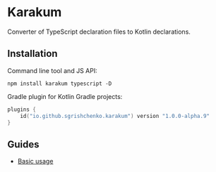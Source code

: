 # Karakum

Converter of TypeScript declaration files to Kotlin declarations.

## Installation

Command line tool and JS API:

```shell
npm install karakum typescript -D
```

Gradle plugin for Kotlin Gradle projects:

```kotlin
plugins {
    id("io.github.sgrishchenko.karakum") version "1.0.0-alpha.9"
}
```

## Guides

* [Basic usage](https://github.com/karakum-team/karakum/blob/master/docs/guides/Basic_usage.md)
